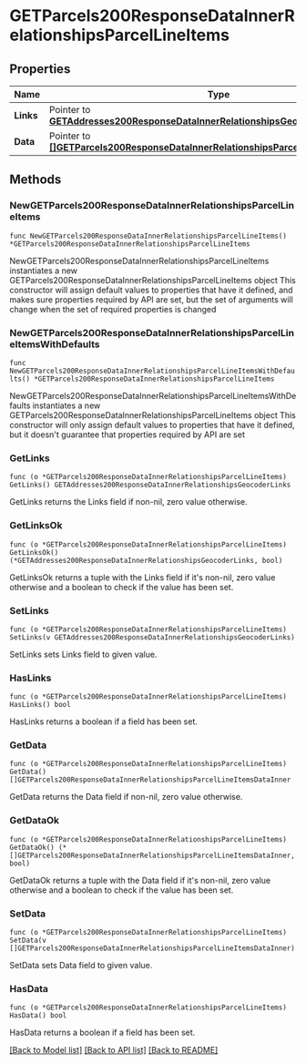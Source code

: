 # GETParcels200ResponseDataInnerRelationshipsParcelLineItems

## Properties

Name | Type | Description | Notes
------------ | ------------- | ------------- | -------------
**Links** | Pointer to [**GETAddresses200ResponseDataInnerRelationshipsGeocoderLinks**](GETAddresses200ResponseDataInnerRelationshipsGeocoderLinks.md) |  | [optional] 
**Data** | Pointer to [**[]GETParcels200ResponseDataInnerRelationshipsParcelLineItemsDataInner**](GETParcels200ResponseDataInnerRelationshipsParcelLineItemsDataInner.md) |  | [optional] 

## Methods

### NewGETParcels200ResponseDataInnerRelationshipsParcelLineItems

`func NewGETParcels200ResponseDataInnerRelationshipsParcelLineItems() *GETParcels200ResponseDataInnerRelationshipsParcelLineItems`

NewGETParcels200ResponseDataInnerRelationshipsParcelLineItems instantiates a new GETParcels200ResponseDataInnerRelationshipsParcelLineItems object
This constructor will assign default values to properties that have it defined,
and makes sure properties required by API are set, but the set of arguments
will change when the set of required properties is changed

### NewGETParcels200ResponseDataInnerRelationshipsParcelLineItemsWithDefaults

`func NewGETParcels200ResponseDataInnerRelationshipsParcelLineItemsWithDefaults() *GETParcels200ResponseDataInnerRelationshipsParcelLineItems`

NewGETParcels200ResponseDataInnerRelationshipsParcelLineItemsWithDefaults instantiates a new GETParcels200ResponseDataInnerRelationshipsParcelLineItems object
This constructor will only assign default values to properties that have it defined,
but it doesn't guarantee that properties required by API are set

### GetLinks

`func (o *GETParcels200ResponseDataInnerRelationshipsParcelLineItems) GetLinks() GETAddresses200ResponseDataInnerRelationshipsGeocoderLinks`

GetLinks returns the Links field if non-nil, zero value otherwise.

### GetLinksOk

`func (o *GETParcels200ResponseDataInnerRelationshipsParcelLineItems) GetLinksOk() (*GETAddresses200ResponseDataInnerRelationshipsGeocoderLinks, bool)`

GetLinksOk returns a tuple with the Links field if it's non-nil, zero value otherwise
and a boolean to check if the value has been set.

### SetLinks

`func (o *GETParcels200ResponseDataInnerRelationshipsParcelLineItems) SetLinks(v GETAddresses200ResponseDataInnerRelationshipsGeocoderLinks)`

SetLinks sets Links field to given value.

### HasLinks

`func (o *GETParcels200ResponseDataInnerRelationshipsParcelLineItems) HasLinks() bool`

HasLinks returns a boolean if a field has been set.

### GetData

`func (o *GETParcels200ResponseDataInnerRelationshipsParcelLineItems) GetData() []GETParcels200ResponseDataInnerRelationshipsParcelLineItemsDataInner`

GetData returns the Data field if non-nil, zero value otherwise.

### GetDataOk

`func (o *GETParcels200ResponseDataInnerRelationshipsParcelLineItems) GetDataOk() (*[]GETParcels200ResponseDataInnerRelationshipsParcelLineItemsDataInner, bool)`

GetDataOk returns a tuple with the Data field if it's non-nil, zero value otherwise
and a boolean to check if the value has been set.

### SetData

`func (o *GETParcels200ResponseDataInnerRelationshipsParcelLineItems) SetData(v []GETParcels200ResponseDataInnerRelationshipsParcelLineItemsDataInner)`

SetData sets Data field to given value.

### HasData

`func (o *GETParcels200ResponseDataInnerRelationshipsParcelLineItems) HasData() bool`

HasData returns a boolean if a field has been set.


[[Back to Model list]](../README.md#documentation-for-models) [[Back to API list]](../README.md#documentation-for-api-endpoints) [[Back to README]](../README.md)


